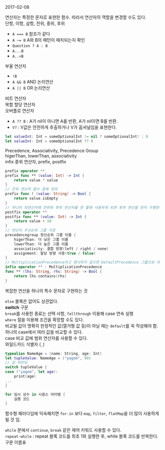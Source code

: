 2017-02-08

연산자는 특정한 문자로 표현한 함수. 따라서 연산자의 역할을 변경할 수도 있다.  
단항, 이항, 삼항, 전위, 중위, 후위  
- `A === B` 참조가 같다
- `A ~= B` A와 B의 패턴이 매치되는지 확인
- `Question ? A : B`
- `A...B`
- `A..<B`

부울 연산자  
- `!B`
- `A && B` AND 논리연산
- `A || B` OR 논리연산

비트 연산자  
복합 할당 연산자  
오버플로 연산자  

- `A ?? B` : A가 nil이 아니면 A를 반환, A가 nil이면 B를 반환.
- `V?` : V값은 안전하게 추출하거나 V가 옵셔널임을 표현한다.
```swift
let valueInt: Int = someOptionalInt != nil ? someOptionalInt! : 0
let valueInt: Int = someOptionalInt ?? 0
```

Precedence, Associativity, Precedence Group  
higerThan, lowerThan, associativity  
infix 중위 연산자, prefix, postfix
```swift
prefix operator **
prefix func ** (value: Int) -> Int {
    return value * value
}
// 전위 연산자 함수 중복 정의
prefix func ! (value: String) -> Bool {
    return value.isEmpty
}
// 하나의 피연산자에 전위와 후위 연산자를 한 줄에 사용하게 되면 후위 연산을 먼저 수행한다.
postfix operator **
postfix func ** (value: Int) -> Int {
    return value + 10
}
// 연산자 우선순위 그룹 지정
precedencegroup 정선순위 그룹 이름 {
    higerThan: 더 낮은 그룹 이름
    lowerThan: 더 높은 그룹 이름
    associativity: 결합 방향(left / right / none)
    assignment: 할당 방향 사용(true / false)
}
// MultiplicationPrecedence라고 명시하지 않으면 DefaultPrecedence 그룹으로 자동 지정
infix operator ** : MultiplicationPrecedence
func ** (lhs: String, rhs: String) -> Bool {
    return lhs.contains(rhs)
}
```
복잡한 연산을 하나의 특수 문자로 구현하는 것

`else` 블록은 없어도 상관없다.  
**switch** 구문  
`break`를 사용한 종료는 선택 사항, `fallthrough` 이용해 case 연속 실행  
`where` 절을 이용해 조건을 확장할 수도 있다.  
비교될 값이 명확히 한정적인 값(열거형 값 등)이 아닐 때는 `default`를 꼭 작성해야 함.  
하나의 case에서 여러 값을 비교할 수 있다.  
case 비교 값에 범위 연산자를 사용할 수 있다.  
와일드카드 식별자 (`_`)  
```swift
typealias NameAge = (name: String, age: Int) 
let tupleValue: NameAge = ("yagom", 99)
// 값 바인딩
switch tupleValue {
case ("yagom", let age):
    print(age)
...
}
```
```swift
for 임시 상수 in 시퀀스 아이템 {
    실행 코드
}
```
함수형 패러다임에 익숙해지면 `for-in` 보다 `map`, `filter`, `flatMap`을 더 많이 사용하게 될 것 임.  

`while` 문에서 `continue`, `break` 같은 제어 키워드 사용할 수 있다.  
`repeat-while` : repeat 블록 코드를 최초 1회 실행한 후, while 블록 코드를 반복한다.  
구문 이름표

